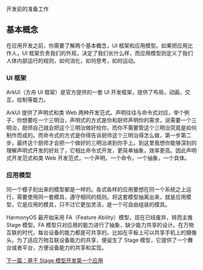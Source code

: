 开发前的准备工作

## 基本概念

在应用开发之前，你需要了解两个基本概念，UI 框架和应用模型。如果把应用比作人，UI 框架负责我们的外观，决定了我们长什么样，而应用模型则定义了我们人体内部运行的规则，如何消化，如何思考，如何运动。

### UI 框架

ArkUI（方舟 UI 框架）是官方提供的一套 UI 开发框架，提供了布局，动画，交互，绘制等能力。

ArkUI 提供了声明式和类 Web 两种开发范式。声明往往与命令式对应，举个例子，你想要吃一个三明治，声明式的方式是你和厨师声明你的需求，说需要一个三明治，厨师自己就会把这个三明治做好给你，而你不需要管这个三明治究竟是如何制作而成的。而命令式的方式是你得告诉厨师这个三明治得怎么做，第一步第二步，最终这个厨师才会把一个做好的三明治递到你手上。到这里我想你能够深刻的理解声明式开发的好处了，它相比命令式开发，更简单抽象，效率更高。因此声明式开发范式和类 Web 开发范式，一个声明，一个命令，一个抽象，一个具体。

### 应用模型

同一个模子刻出来的模型都是一样的。各式各样的应用要想在同一个系统之上运行，需要使用同一套模具，遵守相同的规则。将这套模型抽离出来，就是应用模型，它是应用的模具，只不过它更加灵活，是一个可自由组装的模具。

HarmonyOS 最开始采用 FA（Feature Ability）模型，现在已经废弃，转而主推 Stage 模型。FA 模型只对应用的能力进行了抽象，缺少能力共享的设计。在万物互联的时代，每台设备的能力都是可共享的。比如在平板上可以共享手机上的摄像头。为了适应万物互联设备能力的共享，便诞生了 Stage 模型，它提供了一个舞台或者平台，方便设备能力的共享和实现。

[下一篇：基于 Stage 模型开发第一个应用](./get-started/quick-start/first-app.md)

